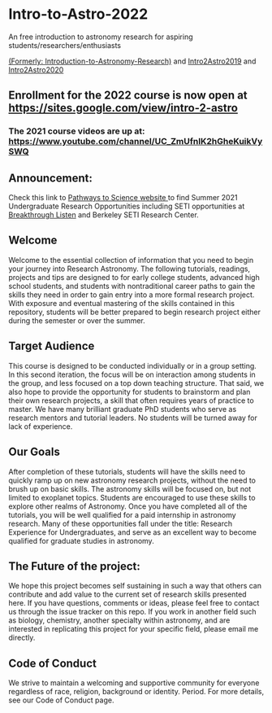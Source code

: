# Intro-to-Astro-2022
An free introduction to astronomy research for aspiring students/researchers/enthusiasts

[(Formerly: Introduction-to-Astronomy-Research)](https://github.com/howardisaacson/Introduction-to-Astronomy-Research-2018) and
[Intro2Astro2019](https://github.com/howardisaacson/Intro-to-Astro-2019) and
[Intro2Astro2020](https://github.com/howardisaacson/Intro-to-Astro-2020)

## Enrollment for the 2022 course is now open at https://sites.google.com/view/intro-2-astro

### The 2021 course videos are up at: https://www.youtube.com/channel/UC_ZmUfnIK2hGheKuikVySWQ

## Announcement:
Check this link to [Pathways to Science website ](https://pathwaystoscience.org/Undergrads.aspx) to find Summer 2021 Undergraduate Research Opportunities including SETI opportunities at [Breakthrough Listen](https://seti.berkeley.edu/Internship.html) and Berkeley SETI Research Center.

## Welcome
 Welcome to the essential collection of information that you need to begin your journey into Research Astronomy. The following tutorials, readings, projects and tips are designed to for early college students, advanced high school students, and students with nontraditional career paths to gain the skills they need in order to gain entry into a more formal research project. With exposure and eventual mastering of the skills contained in this repository, students will be better prepared to begin research project either during the semester or over the summer.

## Target Audience
This course is designed to be conducted individually or in a group setting. In this second iteration, the focus will be on interaction among students in the group, and less focused on a top down teaching structure. That said, we also hope to provide the opportunity for students to brainstorm and plan their own research projects, a skill that often requires years of practice to master. We have many brilliant graduate PhD students who serve as research mentors and tutorial leaders. No students will be turned away for lack of experience.

## Our Goals
After completion of these tutorials, students will have the skills need to quickly ramp up on new astronomy research projects, without the need to brush up on basic skills. The astronomy skills will be focused on, but not limited to exoplanet topics. Students are encouraged to use these skills to explore other realms of Astronomy. Once you have completed all of the tutorials, you will be well qualified for a paid internship in astronomy research. Many of these opportunities fall under the title: Research Experience for Undergraduates, and serve as an excellent way to become qualified for graduate studies in astronomy.

## The Future of the project:
We hope this project becomes self sustaining in such a way that others can contribute and add value to the current set of research skills presented here. If you have questions, comments or ideas, please feel free to contact us through the issue tracker on this repo. If you work in another field such as biology, chemistry, another specialty within astronomy, and are interested in replicating this project for your specific field, please email me directly.

## Code of Conduct
We strive to maintain a welcoming and supportive community for everyone regardless of race, religion, background or identity. Period. For more details, see our Code of Conduct page.
